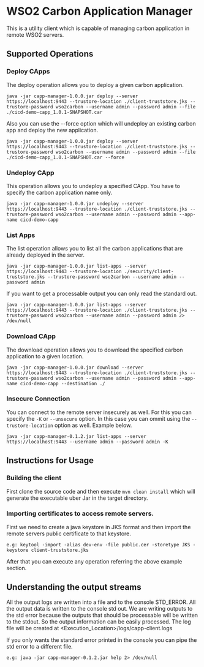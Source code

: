# WSO2 Carbon Application Manager
This is a utility client which is capable of managing carbon application in remote WSO2 servers.

## Supported Operations

### Deploy CApps
The deploy operation allows you to deploy a given carbon application.
````
java -jar capp-manager-1.0.0.jar deploy --server https://localhost:9443 --trustore-location ./client-truststore.jks --trustore-password wso2carbon --username admin --password admin --file ./cicd-demo-capp_1.0.1-SNAPSHOT.car
````
Also you can use the --force option which will undeploy an existing carbon app and deploy the new application. 
```
java -jar capp-manager-1.0.0.jar deploy --server https://localhost:9443 --trustore-location ./client-truststore.jks --trustore-password wso2carbon --username admin --password admin --file ./cicd-demo-capp_1.0.1-SNAPSHOT.car --force
```
### Undeploy CApp
This operation allows you to undeploy a specified CApp. You have to specify the carbon application name only. 
````
java -jar capp-manager-1.0.0.jar undeploy --server https://localhost:9443 --trustore-location ./client-truststore.jks --trustore-password wso2carbon --username admin --password admin --app-name cicd-demo-capp
````
### List Apps
The list operation allows you to list all the carbon applications that are already deployed in the server.
````
java -jar capp-manager-1.0.0.jar list-apps --server https://localhost:9443 --trustore-location ./security/client-truststore.jks --trustore-password wso2carbon --username admin --password admin
````
If you want to get a processable output you can only read the standard out.
````
java -jar capp-manager-1.0.0.jar list-apps --server https://localhost:9443 --trustore-location ./client-truststore.jks --trustore-password wso2carbon --username admin --password admin 2> /dev/null
````
### Download CApp
The download operation allows you to download the specified carbon application to a given location.
````
java -jar capp-manager-1.0.0.jar download --server https://localhost:9443 --trustore-location ./client-truststore.jks --trustore-password wso2carbon --username admin --password admin --app-name cicd-demo-capp --destination ./
````

### Insecure Connection
You can connect to the remote server insecurely as well. For this you can specify the `-K` or `--unsecure` option. In this case you can ommit using the `--trustore-location` option as well. Example below.

```
java -jar capp-manager-0.1.2.jar list-apps --server https://localhost:9443 --username admin --password admin -K
```

## Instructions for Usage
### Building the client
First clone the source code and then execute `mvn clean install` which will generate the executable uber Jar in the target directory.

### Importing certificates to access remote servers. 

First we need to create a java keystore in JKS format and then import the remote servers public certificate to that keystore.

````
e.g: keytool -import -alias dev-env -file public.cer -storetype JKS -keystore client-truststore.jks
````

After that you can execute any operation referring the above example section. 

## Understanding the output streams
All the output logs are written into a file and to the console STD_ERROR. All the output data is written to the console std out. 
We are writing outputs to the std error because the outputs that should be processable will be written to the stdout. So the output information can be easily processed.
The log file will be created at <Execution_Location>/logs/capp-client.logs

If you only wants the standard error printed in the console you can pipe the std error to a different file.

````
e.g: java -jar capp-manager-0.1.2.jar help 2> /dev/null
````